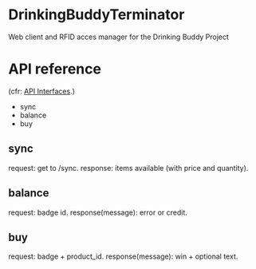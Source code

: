 # DrinkingBuddyTerminator
Web client and RFID acces manager for the Drinking Buddy Project


# API reference
(cfr: [API Interfaces](https://github.com/PostTenebrasLab/DrinkingBuddyTerminator/tree/master/src/app/model/api "API Interfaces").)

- sync
- balance
- buy

## sync
request: get to /sync.
response: items available (with price and quantity).

## balance
request: badge id.
response(message): error or  credit.

## buy
request: badge + product_id.
response(message): win + optional text.
